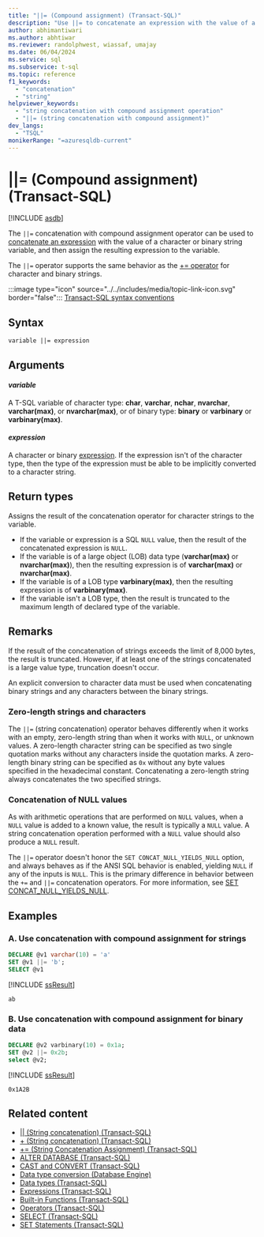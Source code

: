 ```yaml
---
title: "||= (Compound assignment) (Transact-SQL)"
description: "Use ||= to concatenate an expression with the value of a character or binary string variable, and assign the resulting expression to the variable."
author: abhimantiwari
ms.author: abhtiwar
ms.reviewer: randolphwest, wiassaf, umajay
ms.date: 06/04/2024
ms.service: sql
ms.subservice: t-sql
ms.topic: reference
f1_keywords:
  - "concatenation"
  - "string"
helpviewer_keywords:
  - "string concatenation with compound assignment operation"
  - "||= (string concatenation with compound assignment)"
dev_langs:
  - "TSQL"
monikerRange: "=azuresqldb-current"
---
```


# ||= (Compound assignment) (Transact-SQL)

[!INCLUDE [asdb](../../includes/applies-to-version/asdb.md)]

The `||=` concatenation with compound assignment operator can be used to [concatenate an expression](string-concatenation-pipes-transact-sql.md) with the value of a character or binary string variable, and then assign the resulting expression to the variable.

The `||=` operator supports the same behavior as the [+= operator](string-concatenation-equal-transact-sql.md) for character and binary strings.

:::image type="icon" source="../../includes/media/topic-link-icon.svg" border="false"::: [Transact-SQL syntax conventions](../../t-sql/language-elements/transact-sql-syntax-conventions-transact-sql.md)

## Syntax

```syntaxsql
variable ||= expression
```

## Arguments

#### *variable*

A T-SQL variable of character type: **char**, **varchar**, **nchar**, **nvarchar**, **varchar(max)**, or **nvarchar(max)**, or of binary type: **binary** or **varbinary** or **varbinary(max)**.

#### *expression*

A character or binary [expression](expressions-transact-sql.md). If the expression isn't of the character type, then the type of the expression must be able to be implicitly converted to a character string.

## Return types

Assigns the result of the concatenation operator for character strings to the variable.

- If the variable or expression is a SQL `NULL` value, then the result of the concatenated expression is `NULL`.
- If the variable is of a large object (LOB) data type (**varchar(max)** or **nvarchar(max)**), then the resulting expression is of **varchar(max)** or **nvarchar(max)**.
- If the variable is of a LOB type **varbinary(max)**, then the resulting expression is of **varbinary(max)**.
- If the variable isn't a LOB type, then the result is truncated to the maximum length of declared type of the variable.

## Remarks

If the result of the concatenation of strings exceeds the limit of 8,000 bytes, the result is truncated. However, if at least one of the strings concatenated is a large value type, truncation doesn't occur.

An explicit conversion to character data must be used when concatenating binary strings and any characters between the binary strings.

### Zero-length strings and characters

The `||=` (string concatenation) operator behaves differently when it works with an empty, zero-length string than when it works with `NULL`, or unknown values. A zero-length character string can be specified as two single quotation marks without any characters inside the quotation marks. A zero-length binary string can be specified as `0x` without any byte values specified in the hexadecimal constant. Concatenating a zero-length string always concatenates the two specified strings.

### Concatenation of NULL values

As with arithmetic operations that are performed on `NULL` values, when a `NULL` value is added to a known value, the result is typically a `NULL` value. A string concatenation operation performed with a `NULL` value should also produce a `NULL` result.

The `||=` operator doesn't honor the `SET CONCAT_NULL_YIELDS_NULL` option, and always behaves as if the ANSI SQL behavior is enabled, yielding `NULL` if any of the inputs is `NULL`. This is the primary difference in behavior between the `+=` and `||=` concatenation operators. For more information, see [SET CONCAT_NULL_YIELDS_NULL](../statements/set-concat-null-yields-null-transact-sql.md).

## Examples

### A. Use concatenation with compound assignment for strings

```sql
DECLARE @v1 varchar(10) = 'a'
SET @v1 ||= 'b';
SELECT @v1
```

[!INCLUDE [ssResult](../../includes/ssresult-md.md)]

```output
ab
```

### B. Use concatenation with compound assignment for binary data

```sql
DECLARE @v2 varbinary(10) = 0x1a;
SET @v2 ||= 0x2b;
select @v2;
```

[!INCLUDE [ssResult](../../includes/ssresult-md.md)]

```output
0x1A2B
```

## Related content

- [&#124;&#124; (String concatenation) (Transact-SQL)](string-concatenation-pipes-transact-sql.md)
- [+ (String concatenation) (Transact-SQL)](string-concatenation-transact-sql.md)
- [+= (String Concatenation Assignment) (Transact-SQL)](string-concatenation-equal-transact-sql.md)
- [ALTER DATABASE (Transact-SQL)](../statements/alter-database-transact-sql.md)
- [CAST and CONVERT (Transact-SQL)](../functions/cast-and-convert-transact-sql.md)
- [Data type conversion (Database Engine)](../data-types/data-type-conversion-database-engine.md)
- [Data types (Transact-SQL)](../data-types/data-types-transact-sql.md)
- [Expressions (Transact-SQL)](expressions-transact-sql.md)
- [Built-in Functions (Transact-SQL)](../functions/functions.md)
- [Operators (Transact-SQL)](operators-transact-sql.md)
- [SELECT (Transact-SQL)](../queries/select-transact-sql.md)
- [SET Statements (Transact-SQL)](../statements/set-statements-transact-sql.md)
